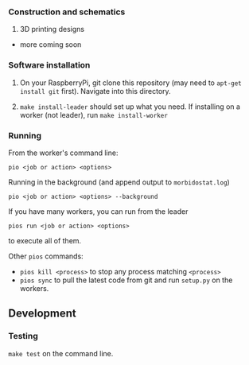 
### Construction and schematics
1. 3D printing designs

- more coming soon


### Software installation

1. On your RaspberryPi, git clone this repository (may need to `apt-get install git` first). Navigate into this directory.

2. `make install-leader` should set up what you need. If installing on a worker (not leader), run `make install-worker`


### Running

From the worker's command line:

`pio <job or action> <options>`

Running in the background (and append output to `morbidostat.log`)

`pio <job or action> <options> --background`

If you have many workers, you can run from the leader

`pios run <job or action> <options>`

to execute all of them.

Other `pios` commands:

- `pios kill <process>` to stop any process matching `<process>`
- `pios sync` to pull the latest code from git and run `setup.py` on the workers.


## Development

### Testing

`make test` on the command line.
